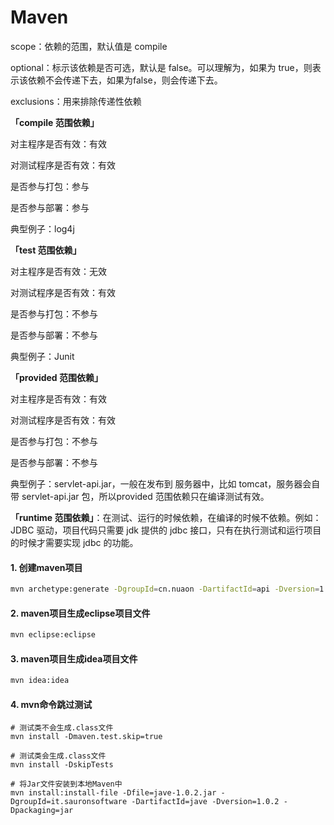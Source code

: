 # Maven

scope：依赖的范围，默认值是 compile

optional：标示该依赖是否可选，默认是 false。可以理解为，如果为 true，则表示该依赖不会传递下去，如果为false，则会传递下去。

exclusions：用来排除传递性依赖





**「compile 范围依赖」**

对主程序是否有效：有效

对测试程序是否有效：有效

是否参与打包：参与

是否参与部署：参与

典型例子：log4j

**「test 范围依赖」**

对主程序是否有效：无效

对测试程序是否有效：有效

是否参与打包：不参与

是否参与部署：不参与

典型例子：Junit

**「provided 范围依赖」**

对主程序是否有效：有效

对测试程序是否有效：有效

是否参与打包：不参与

是否参与部署：不参与

典型例子：servlet-api.jar，一般在发布到 服务器中，比如 tomcat，服务器会自带 servlet-api.jar 包，所以provided 范围依赖只在编译测试有效。

**「runtime 范围依赖」**：在测试、运行的时候依赖，在编译的时候不依赖。例如：JDBC 驱动，项目代码只需要 jdk 提供的 jdbc 接口，只有在执行测试和运行项目的时候才需要实现 jdbc 的功能。





#### 1. 创建maven项目

```bash
mvn archetype:generate -DgroupId=cn.nuaon -DartifactId=api -Dversion=1.0.0 -DinteractiveMode=false -Dpackage=cn.nuaon.api
```

#### 2. maven项目生成eclipse项目文件

```bash
mvn eclipse:eclipse
```

#### 3. maven项目生成idea项目文件

```bash
mvn idea:idea
```

#### 4. mvn命令跳过测试

```shell
# 测试类不会生成.class文件
mvn install -Dmaven.test.skip=true

# 测试类会生成.class文件
mvn install -DskipTests

# 将Jar文件安装到本地Maven中
mvn install:install-file -Dfile=jave-1.0.2.jar -DgroupId=it.sauronsoftware -DartifactId=jave -Dversion=1.0.2 -Dpackaging=jar
```






